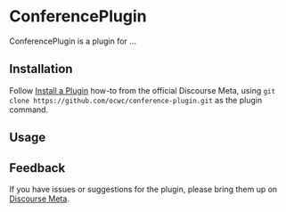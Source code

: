 # ConferencePlugin

ConferencePlugin is a plugin for ...

## Installation

Follow [Install a Plugin](https://meta.discourse.org/t/install-a-plugin/19157)
how-to from the official Discourse Meta, using `git clone https://github.com/ocwc/conference-plugin.git`
as the plugin command.

## Usage

## Feedback

If you have issues or suggestions for the plugin, please bring them up on
[Discourse Meta](https://meta.discourse.org).
